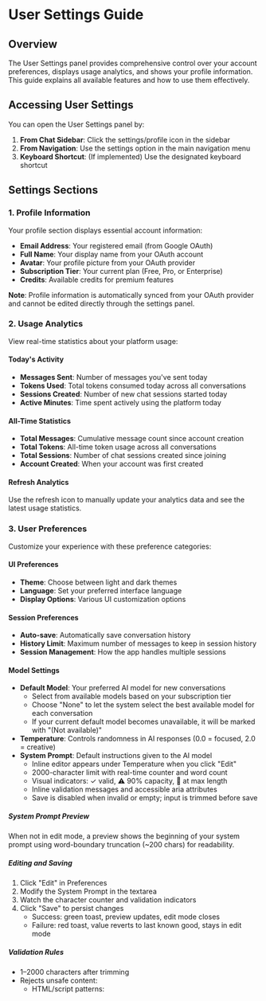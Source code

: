 # User Settings Guide

## Overview

The User Settings panel provides comprehensive control over your account preferences, displays usage analytics, and shows your profile information. This guide explains all available features and how to use them effectively.

## Accessing User Settings

You can open the User Settings panel by:

1. **From Chat Sidebar**: Click the settings/profile icon in the sidebar
2. **From Navigation**: Use the settings option in the main navigation menu
3. **Keyboard Shortcut**: (If implemented) Use the designated keyboard shortcut

## Settings Sections

### 1. Profile Information

Your profile section displays essential account information:

- **Email Address**: Your registered email (from Google OAuth)
- **Full Name**: Your display name from your OAuth account
- **Avatar**: Your profile picture from your OAuth provider
- **Subscription Tier**: Your current plan (Free, Pro, or Enterprise)
- **Credits**: Available credits for premium features

**Note**: Profile information is automatically synced from your OAuth provider and cannot be edited directly through the settings panel.

### 2. Usage Analytics

View real-time statistics about your platform usage:

#### Today's Activity

- **Messages Sent**: Number of messages you've sent today
- **Tokens Used**: Total tokens consumed today across all conversations
- **Sessions Created**: Number of new chat sessions started today
- **Active Minutes**: Time spent actively using the platform today

#### All-Time Statistics

- **Total Messages**: Cumulative message count since account creation
- **Total Tokens**: All-time token usage across all conversations
- **Total Sessions**: Number of chat sessions created since joining
- **Account Created**: When your account was first created

#### Refresh Analytics

Use the refresh icon to manually update your analytics data and see the latest usage statistics.

### 3. User Preferences

Customize your experience with these preference categories:

#### UI Preferences

- **Theme**: Choose between light and dark themes
- **Language**: Set your preferred interface language
- **Display Options**: Various UI customization options

#### Session Preferences

- **Auto-save**: Automatically save conversation history
- **History Limit**: Maximum number of messages to keep in session history
- **Session Management**: How the app handles multiple sessions

#### Model Settings

- **Default Model**: Your preferred AI model for new conversations
  - Select from available models based on your subscription tier
  - Choose "None" to let the system select the best available model for each conversation
  - If your current default model becomes unavailable, it will be marked with "(Not available)"
- **Temperature**: Controls randomness in AI responses (0.0 = focused, 2.0 = creative)
- **System Prompt**: Default instructions given to the AI model
  - Inline editor appears under Temperature when you click "Edit"
  - 2000-character limit with real-time counter and word count
  - Visual indicators: ✓ valid, ⚠️ 90% capacity, 🚫 at max length
  - Inline validation messages and accessible aria attributes
  - Save is disabled when invalid or empty; input is trimmed before save

##### System Prompt Preview

When not in edit mode, a preview shows the beginning of your system prompt using word-boundary truncation (~200 chars) for readability.

##### Editing and Saving

1. Click "Edit" in Preferences
2. Modify the System Prompt in the textarea
3. Watch the character counter and validation indicators
4. Click "Save" to persist changes
   - Success: green toast, preview updates, edit mode closes
   - Failure: red toast, value reverts to last known good, stays in edit mode

##### Validation Rules

- 1–2000 characters after trimming
- Rejects unsafe content:
  - HTML/script patterns: <script>, <iframe>, <object>, <embed>, on\*=, javascript:, data:text/html
  - Control characters: ASCII 0–8, 11–12, 14–31, 127
  - Excessive whitespace: >50 consecutive spaces or >10 consecutive newlines

##### Accessibility

- Textarea uses `aria-invalid` and `aria-describedby` for errors/help
- Keyboard accessible controls and clear focus styles

##### Tips for Effective Prompts

- Be specific about tone, role, and style
- Include constraints (formatting, brevity, citation rules)
- Keep it concise; long prompts may reduce response efficiency

### 4. Available Models

See which AI models you can access based on your subscription tier:

- **Model List**: All models available to your account
- **Usage Limits**: Daily and monthly limits for each model
- **Model Information**: Descriptions and capabilities of each model
- **Access Level**: Whether models are available with your current subscription

## Understanding Analytics Data

### What Counts as a Message?

- Each text you send to the AI counts as one message
- AI responses also count toward your message total
- System messages and errors are not counted

### Token Usage Explained

- **Tokens**: Units of text that AI models process (roughly 1 token = 0.75 words)
- **Input Tokens**: Tokens from your messages and conversation context
- **Output Tokens**: Tokens generated by the AI in responses
- **Total Tokens**: Sum of input and output tokens

### Session Tracking

- **Session**: A continuous conversation thread
- **New sessions** are created when you start a fresh conversation
- **Active minutes** track time spent actually interacting (not idle time)

## Customizing Your Experience

### Choosing the Right Model

- **Free Tier**: Access to basic models with usage limits
- **Pro Tier**: Access to advanced models with higher limits
- **Enterprise**: Unlimited access to all available models

### Default Model Management

The default model setting determines which AI model is automatically selected for new conversations. You have several options:

#### Setting Your Default Model

1. **Specific Model**: Choose a particular model that will be used for all new conversations

   - Best for consistent experience with a preferred model
   - Ensures predictable behavior across sessions
   - May become unavailable if your subscription changes or model is deprecated

2. **None (Automatic Selection)**: Let the system choose the best available model
   - System selects optimal model based on your tier and availability
   - Automatically adapts when new models are added or removed
   - Recommended for users who want the latest and best available options

#### Handling Model Availability

- **Available Models**: Models shown in dropdown are accessible with your current subscription
- **Unavailable Default**: If your current default model is no longer available, it will display with "(Not available)" indicator
- **Model Transitions**: When models are deprecated or subscription changes, you can easily switch to "None" or select a new specific model

#### Best Practices

- **Regular Review**: Periodically check if your default model is still available and suitable
- **Tier Changes**: When upgrading/downgrading subscription, review and update your default model
- **New Features**: Consider switching to "None" to automatically benefit from newly released models
- **Backup Plan**: If you prefer a specific model, have a backup choice in mind

### Optimizing Temperature Settings

- **0.0 - 0.3**: Highly focused, deterministic responses (good for factual questions)
- **0.4 - 0.7**: Balanced creativity and focus (recommended for most uses)
- **0.8 - 1.2**: More creative and varied responses
- **1.3 - 2.0**: Maximum creativity (may be less consistent)

### Effective System Prompts

- Keep prompts clear and specific
- Define the AI's role (e.g., "You are a helpful coding assistant")
- Include any special instructions or constraints
- Avoid overly long or complex prompts

## Subscription Tiers & Features

### Free Tier

- ✅ Basic AI models
- ✅ Limited daily message quota
- ✅ Standard features
- ✅ Basic analytics

### Pro Tier

- ✅ All Free tier features
- ✅ Advanced AI models
- ✅ Higher usage limits
- ✅ Priority support
- ✅ Enhanced analytics

### Enterprise Tier

- ✅ All Pro tier features
- ✅ Unlimited usage
- ✅ Custom models
- ✅ Team management
- ✅ Advanced security features

## Privacy & Data Management

### Data Collection

- **Usage Statistics**: We track message counts and token usage for billing and analytics
- **Conversation History**: Stored securely and only accessible to you
- **Preferences**: Saved to provide a consistent experience across sessions

### Data Control

- **Export**: Download your usage data and conversation history
- **Privacy**: Your conversations are private and not used for training AI models
- **Deletion**: Contact support for account deletion requests

## Troubleshooting

### Settings Not Saving

1. Check your internet connection
2. Refresh the page and try again
3. Clear browser cache if problems persist
4. Contact support if issues continue

### Analytics Not Updating

1. Use the refresh button in the analytics section
2. Check if you're signed in properly
3. Wait a few minutes for data to sync
4. Contact support if data appears incorrect

### Model Access Issues

1. Verify your subscription tier
2. Check if you've exceeded usage limits
3. Try refreshing your browser
4. Contact support for billing issues

### Default Model Problems

1. **Model Shows "(Not available)"**:

   - Your saved default model is no longer accessible
   - Select a new model from the available options or choose "None"
   - Contact support if you believe this is an error

2. **"None" Option Not Working**:

   - Refresh the settings page
   - Clear browser cache
   - Verify you're signed in properly
   - Contact support if the issue persists

3. **Changes Not Saving**:
   - Check your internet connection
   - Ensure you clicked "Save Changes" button
   - Try selecting "None" first, save, then select your preferred model
   - Clear browser cache and try again

### Performance Issues

1. Close unnecessary browser tabs
2. Clear browser cache and cookies
3. Disable browser extensions temporarily
4. Try using a different browser

## Getting Help

### Support Resources

- **Documentation**: Comprehensive guides and tutorials
- **FAQ**: Common questions and answers
- **Community**: User forums and discussion groups
- **Support Tickets**: Direct assistance from our team

### Contact Information

- **Email Support**: [Support Email]
- **Live Chat**: Available during business hours
- **Status Page**: Check for service outages or maintenance
- **Social Media**: Follow us for updates and announcements

### Feedback

We value your feedback! Help us improve by:

- Reporting bugs or issues
- Suggesting new features
- Sharing your user experience
- Participating in user surveys

## Tips for Best Experience

### Optimize Your Usage

- **Monitor Limits**: Keep track of your daily/monthly usage
- **Choose Appropriate Models**: Use simpler models for basic tasks
- **Manage Sessions**: Close unused sessions to improve performance
- **Regular Updates**: Keep your preferences up to date

### Maximize Productivity

- **Consistent Prompts**: Develop effective system prompts for your use cases
- **Model Selection**: Learn which models work best for different tasks
- **Session Organization**: Use descriptive titles for better organization
- **Preference Sync**: Set up preferences once and enjoy consistent experience

### Security Best Practices

- **Regular Reviews**: Periodically review your usage and settings
- **Strong Passwords**: Use secure authentication methods
- **Privacy Awareness**: Understand what data is collected and how it's used
- **Session Security**: Log out from shared or public computers

## Changelog

- 2025-08-08: Added System Prompt editor documentation (limits, validation, UX) and preview behavior.

This guide covers all aspects of the User Settings panel. For additional help or questions not covered here, please contact our support team.
